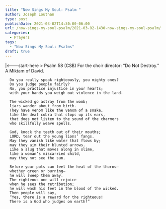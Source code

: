 ```yaml
---
title: "Now Sings My Soul: Psalm "
author: Joseph Louthan
type: post
publishDate: 2021-03-02T14:30:00-06:00
url: /now-sings-my-soul-psalm/2021-03-02-1430-now-sings-my-soul-psalm/
categories:
  - Prayers
tags:
  - "Now Sings My Soul: Psalms"
draft: true
---
```

<div style="font-variant: small-caps;">

</div>
    |<---start-here
> Psalm 58 (CSB)
For the choir director: “Do Not Destroy.” A Miktam of David. 

      Do you really speak righteously, you mighty ones? 
      Do you judge people fairly? 
      No, you practice injustice in your hearts; 
      with your hands you weigh out violence in the land. 

      The wicked go astray from the womb; 
      liars wander about from birth. 
      They have venom like the venom of a snake, 
      like the deaf cobra that stops up its ears, 
      that does not listen to the sound of the charmers 
      who skillfully weave spells. 

      God, knock the teeth out of their mouths; 
      LORD, tear out the young lions’ fangs. 
      May they vanish like water that flows by; 
      may they aim their blunted arrows. 
      Like a slug that moves along in slime, 
      like a woman’s miscarried child, 
      may they not see the sun. 

      Before your pots can feel the heat of the thorns—
      whether green or burning—
      he will sweep them away. 
      The righteous one will rejoice 
      when he sees the retribution; 
      he will wash his feet in the blood of the wicked. 
      Then people will say, 
      “Yes, there is a reward for the righteous! 
      There is a God who judges on earth!”
